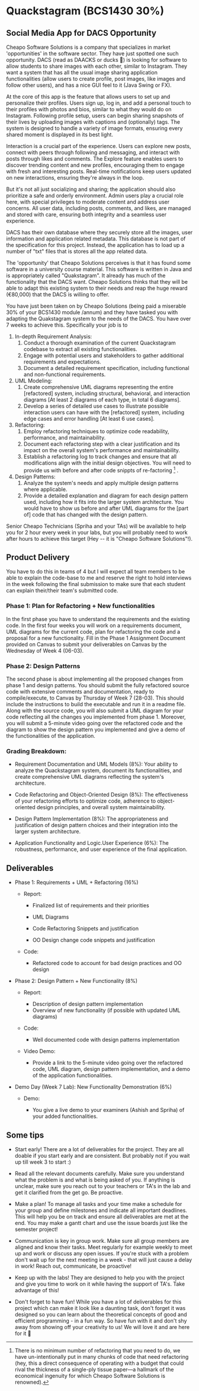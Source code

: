 # Quackstagram (BCS1430 30%)

## Social Media App for DACS Opportunity 

Cheapo Software Solutions is a company that specializes in market 'opportunities' in the software sector. They have just spotted one such opportunity. DACS (read as DAACKS or ducks 🦆) is looking for software to allow students to share images with each other, similar to Instagram. They want a system that has all the usual image sharing application functionalities (allow users to create profile, post images, like images and follow other users), and has a nice GUI feel to it (Java Swing or FX).

At the core of this app is the feature that allows users to set up and personalize their profiles. Users sign up, log in, and add a personal touch to their profiles with photos and bios, similar to what they would do on Instagram. Following profile setup, users can begin sharing snapshots of their lives by uploading images with captions and (optionally) tags. The system is designed to handle a variety of image formats, ensuring every shared moment is displayed in its best light.

Interaction is a crucial part of the experience. Users can explore new posts, connect with peers through following and messaging, and interact with posts through likes and comments. The Explore feature enables users to discover trending content and new profiles, encouraging them to engage with fresh and interesting posts. Real-time notifications keep users updated on new interactions, ensuring they're always in the loop.

But it's not all just socializing and sharing; the application should also prioritize a safe and orderly environment. Admin users play a crucial role here, with special privileges to moderate content and address user concerns. All user data, including posts, comments, and likes, are managed and stored with care, ensuring both integrity and a seamless user experience.

DACS has their own database where they securely store all the images, user information and application related metadata. This database is not part of the specification for this project. Instead, the application has to load up a number of "txt" files that is stores all the app related data.

The 'opportunity' that Cheapo Solutions perceives is that it has found some software in a university course material. This software is written in Java and is appropriately called "Quakstagram". It already has much of the functionality that the DACS want. Cheapo Solutions thinks that they will be able to adapt this existing system to their needs and reap the huge reward (€80,000) that the DACS is willing to offer.

You have just been taken on by Cheapo Solutions (being paid a miserable 30% of your BCS1430 module /annum) and they have tasked you with adapting the Quakstagram system to the needs of the DACS. You have over 7 weeks to achieve this. Specifically your job is to

1.  In-depth Requirement Analysis:
    1.  Conduct a thorough examination of the current Quackstagram codebase to extract all existing functionalities.
    2.  Engage with potential users and stakeholders to gather additional requirements and expectations.
    3.  Document a detailed requirement specification, including functional and non-functional requirements.
2.  UML Modeling:
    1.  Create comprehensive UML diagrams representing the entire \[refactored\] system, including structural, behavioral, and interaction diagrams \[At least 2 diagrams of each type, in total 6 diagrams\].
    2.  Develop a series of detailed use cases to illustrate possible interaction users can have with the \[refactored\] system, including edge cases and error handling \[At least 6 use cases\].
3.  Refactoring:
    1.  Employ refactoring techniques to optimize code readability, performance, and maintainability.
    2.  Document each refactoring step with a clear justification and its impact on the overall system's performance and maintainability.
    3.  Establish a refactoring log to track changes and ensure that all modifications align with the initial design objectives. You will need to provide us with before and after code snippts of re-factoring [^1] .
4.  Design Patterns:
    1.  Analyze the system's needs and apply multiple design patterns where applicable.
    2.  Provide a detailed explanation and diagram for each design pattern used, including how it fits into the larger system architecture. You would have to show us before and after UML diagrams for the \[part of\] code that has changed with the design pattern.

Senior Cheapo Technicians (Spriha and your TAs) will be available to help you for 2 hour every week in your labs, but you will probably need to work after hours to achieve this target (Hey -- it is "Cheapo Software Solutions"!).

## Product Delivery

You have to do this in teams of 4 but I will expect all team members to be able to explain the code-base to me and reserve the right to hold interviews in the week following the final submission to make sure that each student can explain their/their team's submitted code.

### Phase 1: Plan for Refactoring + New functionalities

In the first phase you have to understand the requirements and the existing code. In the first four weeks you will work on a requirements document, UML diagrams for the current code, plan for refactoring the code and a proposal for a new functionality. Fill in the Phase 1 Assignment Document provided on Canvas to submit your deliverables on Canvas by the Wednesday of Week 4 (06-03).

### Phase 2: Design Patterns

The second phase is about implementing all the proposed changes from phase 1 and design patterns. You should submit the fully refactored source code with extensive comments and documentation, ready to compile/execute, to Canvas by Thursday of Week 7 (28-03). This should include the instructions to build the executable and run it in a readme file. Along with the source code, you will also submit a UML diagram for your code reflecting all the changes you implemented from phase 1. Moreover, you will submit a 5-minute video going over the refactored code and the diagram to show the design pattern you implemented and give a demo of the functionalities of the application.

### Grading Breakdown:

-   Requirement Documentation and UML Models (8%): Your ability to analyze the Quackstagram system, document its functionalities, and create comprehensive UML diagrams reflecting the system's architecture.

-   Code Refactoring and Object-Oriented Design (8%): The effectiveness of your refactoring efforts to optimize code, adherence to object-oriented design principles, and overall system maintainability.

-   Design Pattern Implementation (8%): The appropriateness and justification of design pattern choices and their integration into the larger system architecture.

-   Application Functionality and Logic.User Experience (6%): The robustness, performance, and user experience of the final application.

## Deliverables

-   Phase 1: Requirements + UML + Refactoring (16%)

    -   Report:

        -   Finalized list of requirements and their priorities

        -   UML Diagrams

        -   Code Refactoring Snippets and justification

        -   OO Design change code snippets and justification

    -  Code: 
        - Refactored code to account for bad design practices and OO design 

- Phase 2: Design Pattern + New Functionality (8%)

    - Report: 
    
        - Description of design pattern implementation 
        - Overview of new functionality (if possible with updated UML diagrams)
    
    - Code: 
    
        - Well documented code with design patterns implementation
        
    - Video Demo: 
        
        - Provide a link to the 5-minute video going over the refactored code, UML diagram, design pattern implementation, and a demo of the application functionalities.

- Demo Day (Week 7 Lab): New Functionality Demonstration (6%)
    
    - Demo: 
      
        - You give a live demo to your examiners (Ashish and Spriha) of your added functionalities. 

## Some tips 

-   Start early! There are a lot of deliverables for the project. They are all doable if you start early and are consistent. But probably not if you wait up till week 3 to start :)

-   Read all the relevant documents carefully. Make sure you understand what the problem is and what is being asked of you. If anything is unclear, make sure you reach out to your teachers or TA\'s in the lab and get it clarified from the get go. Be proactive.

-   Make a plan! To manage all tasks and your time make a schedule for your group and define milestones and indicate all important deadlines. This will help you be on track and ensure all deliverables are met at the end. You may make a gantt chart and use the issue boards just like the semester project!

-   Communication is key in group work. Make sure all group members are aligned and know their tasks. Meet regularly for example weekly to meet up and work or discuss any open issues. If you\'re stuck with a problem don\'t wait up for the next meeting in a week - that will just cause a delay in work! Reach out, communicate, be proactive!

-   Keep up with the labs! They are designed to help you with the project and give you time to work on it while having the support of TA\'s. Take advantage of this!

-   Don\'t forget to have fun! While you have a lot of deliverables for this project which can make it look like a daunting task, don\'t forget it was designed so you can learn about the theoretical concepts of good and efficient programming - in a fun way. So have fun with it and don\'t shy away from showing off your creativity to us! We will love it and are here for it 🥳

[^1]: There is no minimum number of refactoring that you need to do, we have un-intentionally put in many chunks of code that need refactoring (hey, this a direct consequence of operating with a budget that could rival the thickness of a single-ply tissue paper—a hallmark of the economical ingenuity for which Cheapo Software Solutions is renowned).
